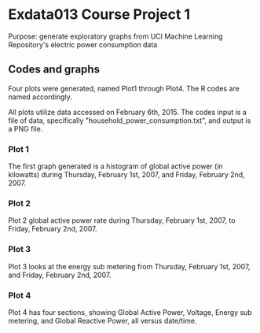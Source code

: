 # Exdata013 Course Project 1

 Purpose: generate exploratory graphs from UCI Machine Learning Repository's electric power consumption data
 
## Codes and graphs
 
 Four plots were generated, named Plot1 through Plot4. The R codes are named accordingly. 
 
 All plots utilize data accessed on February 6th, 2015. The codes input is a file of data, specifically "household_power_consumption.txt", and output is a PNG file.
 
### Plot 1

The first graph generated is a histogram of global active power (in kilowatts) during Thursday, February 1st, 2007, and Friday, February 2nd, 2007.

### Plot 2

Plot 2 global active power rate during Thursday, February 1st, 2007, to Friday, February 2nd, 2007.

### Plot 3

Plot 3 looks at the energy sub metering from Thursday, February 1st, 2007, and Friday, February 2nd, 2007.

### Plot 4

Plot 4 has four sections, showing Global Active Power, Voltage, Energy sub metering, and Global Reactive Power, all versus date/time. 
